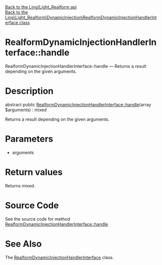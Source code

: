 [Back to the Ling/Light_Realform api](https://github.com/lingtalfi/Light_Realform/blob/master/doc/api/Ling/Light_Realform.md)<br>
[Back to the Ling\Light_Realform\DynamicInjection\RealformDynamicInjectionHandlerInterface class](https://github.com/lingtalfi/Light_Realform/blob/master/doc/api/Ling/Light_Realform/DynamicInjection/RealformDynamicInjectionHandlerInterface.md)


RealformDynamicInjectionHandlerInterface::handle
================



RealformDynamicInjectionHandlerInterface::handle — Returns a result depending on the given arguments.




Description
================


abstract public [RealformDynamicInjectionHandlerInterface::handle](https://github.com/lingtalfi/Light_Realform/blob/master/doc/api/Ling/Light_Realform/DynamicInjection/RealformDynamicInjectionHandlerInterface/handle.md)(array $arguments) : mixed




Returns a result depending on the given arguments.




Parameters
================


- arguments

    


Return values
================

Returns mixed.








Source Code
===========
See the source code for method [RealformDynamicInjectionHandlerInterface::handle](https://github.com/lingtalfi/Light_Realform/blob/master/DynamicInjection/RealformDynamicInjectionHandlerInterface.php#L18-L18)


See Also
================

The [RealformDynamicInjectionHandlerInterface](https://github.com/lingtalfi/Light_Realform/blob/master/doc/api/Ling/Light_Realform/DynamicInjection/RealformDynamicInjectionHandlerInterface.md) class.



